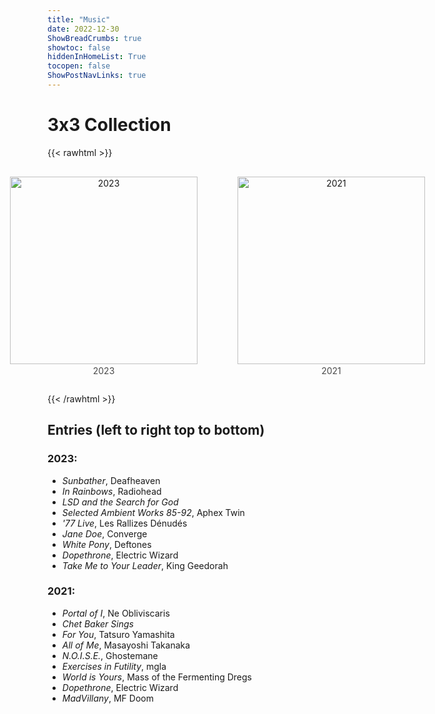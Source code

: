 ```yaml
---
title: "Music"
date: 2022-12-30
ShowBreadCrumbs: true 
showtoc: false 
hiddenInHomeList: True
tocopen: false
ShowPostNavLinks: true
---
```


# 3x3 Collection



{{< rawhtml >}}
<style>
.container {
  display: flex;
  flex-direction: row;
  flex-wrap: nowrap;
  align-items: flex-start;
  justify-content: center;
  width: 100%;
  margin: 0 auto;
}

.figure {
  margin-right: 20px; /* Increased spacing between images */
  text-align: center; /* Center-align the caption */
}

.figure img {
  width: 300px; /* Or your desired width */
  height: 300px; /* Or your desired height */
  padding: 2px; /* Adjust padding as needed */
  box-shadow: 0 0px; /* Adjust or remove shadow as needed */
}

.figure figcaption {
  color: rgba(30, 30, 30, 0.8); /* Adjust caption text color as needed */
}

/* Remove margin from the last figure to avoid unnecessary spacing on the right */
.container .figure:last-child {
  margin-right: 0;
}
</style>

<div class="container" style="width: 800px; max-width: 100%;">
 <figure class="figure">
    <img src="3x3music2023_1200.jpg" alt="2023">
    <figcaption>2023</figcaption>
  </figure>
  <figure class="figure">
    <img src="3x3music2021_1200.jpg" alt="2021">
    <figcaption>2021</figcaption>
  </figure>
  
</div>

{{< /rawhtml >}}
## Entries (left to right top to bottom)
### 2023:
- *Sunbather*, Deafheaven
- *In Rainbows*, Radiohead
- *LSD and the Search for God*
- *Selected Ambient Works 85-92*, Aphex Twin
- *'77 Live*, Les Rallizes Dénudés
- *Jane Doe*, Converge
- *White Pony*, Deftones
- *Dopethrone*, Electric Wizard
- *Take Me to Your Leader*, King Geedorah


### 2021: 

- *Portal of I*, Ne Obliviscaris
- *Chet Baker Sings*
- *For You*, Tatsuro Yamashita
- *All of Me*, Masayoshi Takanaka
- *N.O.I.S.E.*, Ghostemane
- *Exercises in Futility*, mgla
- *World is Yours*, Mass of the Fermenting Dregs
- *Dopethrone*, Electric Wizard
- *MadVillany*, MF Doom


